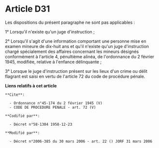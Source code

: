 # Article D31

Les dispositions du présent paragraphe ne sont pas applicables : 

1° Lorsqu'il n'existe qu'un juge d'instruction ; 

2° Lorsqu'il s'agit d'une information comportant une personne mise en examen mineure de dix-huit ans et qu'il n'existe qu'un
juge d'instruction chargé spécialement des affaires concernant les mineurs désignés conformément à l'article 4, pénultième
alinéa, de l'ordonnance du 2 février 1945, modifiée, relative à l'enfance délinquante ; 

3° Lorsque le juge d'instruction présent sur les lieux d'un crime ou délit flagrant est saisi en vertu de l'article 72 du
code de procédure pénale.

**Liens relatifs à cet article**

	**Cite**:

	  - Ordonnance n°45-174 du 2 février 1945 (V)
	  - CODE DE PROCEDURE PENALE - art. 72 (V)

	**Codifié par**:

	  - Décret n°58-1304 1958-12-23

	**Modifié par**:

	  - Décret n°2006-385 du 30 mars 2006 - art. 22 () JORF 31 mars 2006
